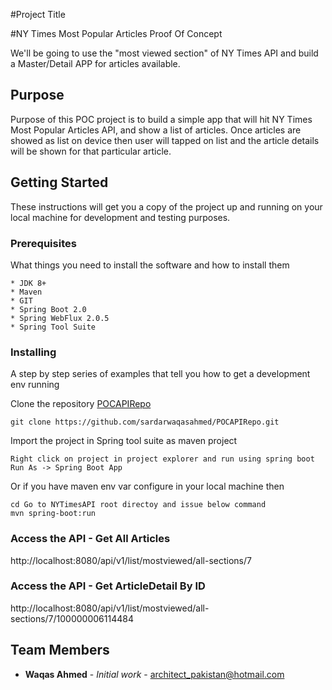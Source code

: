 #Project Title

#NY Times Most Popular Articles Proof Of Concept

We'll be going to use the "most viewed section" of NY Times API and build a Master/Detail APP for articles available.

## Purpose

Purpose of this POC project is to build a simple app that will hit NY Times Most Popular Articles API, and show a list of articles.
Once articles are showed as list on device then user will tapped on list and the article details will be shown for that particular article.
	
## Getting Started

These instructions will get you a copy of the project up and running on your local machine for development and testing purposes.

### Prerequisites

What things you need to install the software and how to install them

```
* JDK 8+
* Maven
* GIT
* Spring Boot 2.0
* Spring WebFlux 2.0.5
* Spring Tool Suite
```

### Installing

A step by step series of examples that tell you how to get a development env running

Clone the repository [POCAPIRepo](https://github.com/sardarwaqasahmed/POCAPIRepo.git) 

```
git clone https://github.com/sardarwaqasahmed/POCAPIRepo.git
```

Import the project in Spring tool suite as maven project

```
Right click on project in project explorer and run using spring boot
Run As -> Spring Boot App
```

Or if you have maven env var configure in your local machine then

```
cd Go to NYTimesAPI root directoy and issue below command
mvn spring-boot:run
```

### Access the API - Get All Articles

http://localhost:8080/api/v1/list/mostviewed/all-sections/7

### Access the API - Get ArticleDetail By ID

http://localhost:8080/api/v1/list/mostviewed/all-sections/7/100000006114484


## Team Members

* **Waqas Ahmed** 	- *Initial work* 	- 	architect_pakistan@hotmail.com
